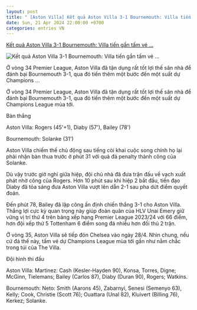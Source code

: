 ```yaml
---
layout: post
title: " [Aston Villa] Kết quả Aston Villa 3-1 Bournemouth: Villa tiến gần tấm vé ..."
date: Sun, 21 Apr 2024 22:00:00 +0700
categories: entries VN
---
```

[Kết quả Aston Villa 3-1 Bournemouth: Villa tiến gần tấm vé ...](https://bongdaplus.vn/ngoai-hang-anh/ket-qua-aston-villa-vs-bournemouth-villa-tien-gan-tam-ve-champions-league-4285882404.html)

![Kết quả Aston Villa 3-1 Bournemouth: Villa tiến gần tấm vé ...](https://cdn.bongdaplus.vn/Assets/Media/2024/04/22/66/villa.jpg)

Ở vòng 34 Premier League, Aston Villa đã tận dụng rất tốt lợi thế sân nhà để đánh bại Bournemouth 3-1, qua đó tiến thêm một bước đến một suất dự Champions ...

Ở vòng 34 Premier League, Aston Villa đã tận dụng rất tốt lợi thế sân nhà để đánh bại Bournemouth 3-1, qua đó tiến thêm một bước đến một suất dự Champions League mùa tới.

Bàn thắng

Aston Villa: Rogers (45'+1), Diaby (57'), Bailey (78')

Bournemouth: Solanke (31')

Aston Villa chiếm thế chủ động sau tiếng còi khai cuộc song chính họ lại phải nhận bàn thua trước ở phút 31 với quả đá penalty thành công của Solanke.

Dù vậy trước giờ nghỉ giữa hiệp, đội chủ nhà đã đưa trận đấu về vạch xuất phát nhờ công của Rogers. Hơn 10 phút sau khi hiệp 2 bắt đầu, tiền đạo Diaby đã tỏa sáng đưa Aston Villa vượt lên dẫn 2-1 sau pha dứt điểm quyết đoán.

Đến phút 78, Bailey đã lập công ấn định chiến thắng 3-1 cho Aston Villa. Thắng lợi cực kỳ quan trọng này giúp đoàn quân của HLV Unai Emery giữ vững vị trí thứ 4 trên bảng xếp hạng Premier League 2023/24 với 66 điểm, hơn đội xếp thứ 5 Tottenham 6 điểm song đá nhiều hơn đối thủ 2 trận.

Ở vòng 35, Aston Villa sẽ tiếp đón Chelsea vào ngày 28/4. Nhìn chung, nếu cứ đá thế này, tấm vé dự Champions League mùa tới gần như nằm chắc trong túi của The Villa.

Đội hình thi đấu

Aston Villa: Martinez: Cash (Kesler-Hayden 90), Konsa, Torres, Digne; McGinn, Tielemans; Bailey (Carlos 87), Diaby (Duran 90), Rogers; Watkins.

Bournemouth: Neto: Smith (Aarons 45), Zabarnyi, Senesi (Semenyo 63), Kelly; Cook, Christie (Scott 76); Ouattara (Unal 82), Kluivert (Billing 76), Kerkez; Solanke.





